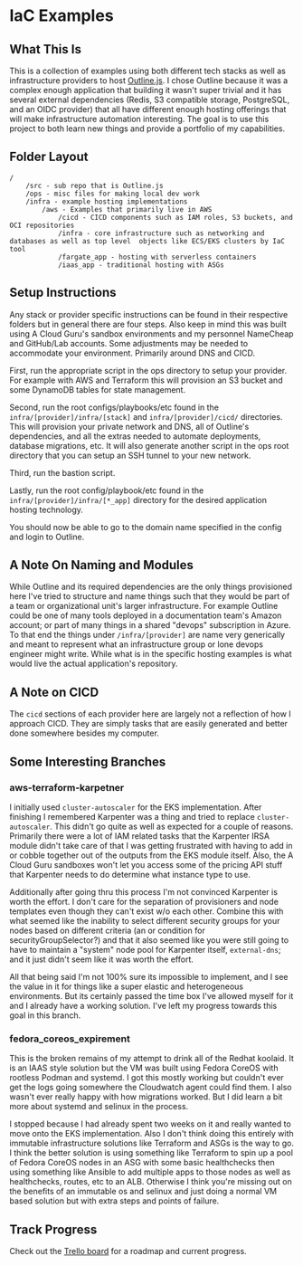 # IaC Examples

## What This Is
This is a collection of examples using both different tech stacks as well as infrastructure providers to host [Outline.js](https://github.com/outline/outline). I chose Outline because it was a complex enough application that building it wasn't super trivial and it has several external dependencies (Redis, S3 compatible storage, PostgreSQL, and an OIDC provider) that all have different enough hosting offerings that will make infrastructure automation interesting. The goal is to use this project to both learn new things and provide a portfolio of my capabilities.

## Folder Layout
```
/
    /src - sub repo that is Outline.js
    /ops - misc files for making local dev work
    /infra - example hosting implementations
        /aws - Examples that primarily live in AWS
            /cicd - CICD components such as IAM roles, S3 buckets, and OCI repositories
            /infra - core infrastructure such as networking and databases as well as top level  objects like ECS/EKS clusters by IaC tool
            /fargate_app - hosting with serverless containers
            /iaas_app - traditional hosting with ASGs
```

## Setup Instructions
Any stack or provider specific instructions can be found in their respective folders but in general there are four steps. Also keep in mind this was built using A Cloud Guru's sandbox environments and my personnel NameCheap and GitHub/Lab accounts. Some adjustments may be needed to accommodate your environment. Primarily around DNS and CICD.

First, run the appropriate script in the ops directory to setup your provider. For example with AWS and Terraform this will provision an S3 bucket and some DynamoDB tables for state management.

Second, run the root configs/playbooks/etc found in the `infra/[provider]/infra/[stack]` and `infra/[provider]/cicd/` directories. This will provision your private network and DNS, all of Outline's dependencies, and all the extras needed to automate deployments, database migrations, etc. It will also generate another script in the ops root directory that you can setup an SSH tunnel to your new network.

Third, run the bastion script.

Lastly, run the root config/playbook/etc found in the `infra/[provider]/infra/[*_app]` directory for the desired application hosting technology.

You should now be able to go to the domain name specified in the config and login to Outline.

## A Note On Naming and Modules
While Outline and its required dependencies are the only things provisioned here I've tried to structure and name things such that they would be part of a team or organizational unit's larger infrastructure. For example Outline could be one of many tools deployed in a documentation team's Amazon account; or part of many things in a shared "devops" subscription in Azure. To that end the things under `/infra/[provider]` are name very generically and meant to represent what an infrastructure group or lone devops engineer might write. While what is in the specific hosting examples is what would live the actual application's repository.

## A Note on CICD
The `cicd` sections of each provider here are largely not a reflection of how I approach CICD. They are simply tasks that are easily generated and better done somewhere besides my computer.

## Some Interesting Branches

### aws-terraform-karpetner

I initially used `cluster-autoscaler` for the EKS implementation. After finishing I remembered Karpenter was a thing and tried to replace `cluster-autoscaler`.  This didn't go quite as well as expected for a couple of reasons. Primarily there were a lot of IAM related tasks that the Karpenter IRSA module didn't take care of that I was getting frustrated with having to add in or cobble together out of the outputs from the EKS module itself. Also, the A Cloud Guru sandboxes won't let you access some of the pricing API stuff that Karpenter needs to do determine what instance type to use.

Additionally after going thru this process I'm not convinced Karpenter is worth the effort. I don't care for the separation of provisioners and node templates even though they can't exist w/o each other. Combine this with what seemed like the inability to select different security groups for your nodes based on different criteria (an or condition for securityGroupSelector?) and that it also seemed like you were still going to have to maintain a "system" node pool for Karpenter itself, `external-dns`; and it just didn't seem like it was worth the effort.

All that being said I'm not 100% sure its impossible to implement, and I see the value in it for things like a super elastic and heterogeneous environments.  But its certainly passed the time box I've allowed myself for it and I already have a working solution. I've left my progress towards this goal in this branch.

### fedora_coreos_expirement

This is the broken remains of my attempt to drink all of the Redhat koolaid. It is an IAAS style solution but the VM was built using Fedora CoreOS with rootless Podman and systemd. I got this mostly working but couldn't ever get the logs going somewhere the Cloudwatch agent could find them. I also wasn't ever really happy with how migrations worked. But I did learn a bit more about systemd and selinux in the process.

I stopped because I had already spent two weeks on it and really wanted to move onto the EKS implementation. Also I don't think doing this entirely with immutable infrastructure solutions like Terraform and ASGs is the way to go. I think the better solution is using something like Terraform to spin up a pool of Fedora CoreOS nodes in an ASG with some basic healthchecks then using something like Ansible to add multiple apps to those nodes as well as healthchecks, routes, etc to an ALB. Otherwise I think you're missing out on the benefits of an immutable os and selinux and just doing a normal VM based solution but with extra steps and points of failure.

## Track Progress
Check out the [Trello board](https://trello.com/b/9fzihbj7/iac-examples) for a roadmap and current progress.